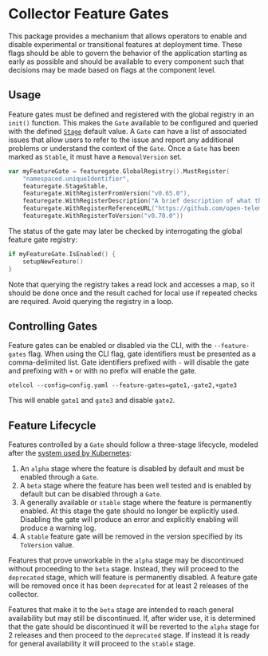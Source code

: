 # Collector Feature Gates

This package provides a mechanism that allows operators to enable and disable
experimental or transitional features at deployment time. These flags should
be able to govern the behavior of the application starting as early as possible
and should be available to every component such that decisions may be made
based on flags at the component level.

## Usage

Feature gates must be defined and registered with the global registry in
an `init()` function.  This makes the `Gate` available to be configured and 
queried with the defined [`Stage`](#feature-lifecycle) default value.
A `Gate` can have a list of associated issues that allow users to refer to
the issue and report any additional problems or understand the context of the `Gate`.
Once a `Gate` has been marked as `Stable`, it must have a `RemovalVersion` set.

```go
var myFeatureGate = featuregate.GlobalRegistry().MustRegister(
	"namespaced.uniqueIdentifier",
	featuregate.StageStable,
	featuregate.WithRegisterFromVersion("v0.65.0"),
	featuregate.WithRegisterDescription("A brief description of what the gate controls"),
	featuregate.WithRegisterReferenceURL("https://github.com/open-telemetry/opentelemetry-collector/issues/6167"),
	featuregate.WithRegisterToVersion("v0.70.0"))
```

The status of the gate may later be checked by interrogating the global 
feature gate registry:

```go
if myFeatureGate.IsEnabled() {
	setupNewFeature()
}
```

Note that querying the registry takes a read lock and accesses a map, so it 
should be done once and the result cached for local use if repeated checks 
are required.  Avoid querying the registry in a loop.

## Controlling Gates

Feature gates can be enabled or disabled via the CLI, with the 
`--feature-gates` flag. When using the CLI flag, gate 
identifiers must be presented as a comma-delimited list. Gate identifiers
prefixed with `-` will disable the gate and prefixing with `+` or with no
prefix will enable the gate.

```shell
otelcol --config=config.yaml --feature-gates=gate1,-gate2,+gate3
```

This will enable `gate1` and `gate3` and disable `gate2`.

## Feature Lifecycle

Features controlled by a `Gate` should follow a three-stage lifecycle, 
modeled after the [system used by Kubernetes](https://kubernetes.io/docs/reference/command-line-tools-reference/feature-gates/#feature-stages):

1. An `alpha` stage where the feature is disabled by default and must be enabled 
   through a `Gate`.
2. A `beta` stage where the feature has been well tested and is enabled by 
   default but can be disabled through a `Gate`.
3. A generally available or `stable` stage where the feature is permanently enabled. At this stage
   the gate should no longer be explicitly used. Disabling the gate will produce an error and
   explicitly enabling will produce a warning log.
4. A `stable` feature gate will be removed in the version specified by its `ToVersion` value.

Features that prove unworkable in the `alpha` stage may be discontinued 
without proceeding to the `beta` stage. Instead, they will proceed to the
`deprecated` stage, which will feature is permanently disabled. A feature gate will
be removed once it has been `deprecated` for at least 2 releases of the collector.

Features that make it to the `beta` stage are intended to reach general availability but may still be discontinued.
If, after wider use, it is determined that the gate should be discontinued it will be reverted to the `alpha` stage
for 2 releases and then proceed to the `deprecated` stage. If instead it is ready for general availability it will
proceed to the `stable` stage.
